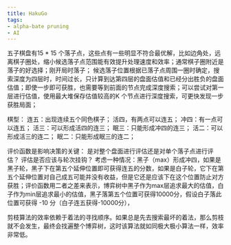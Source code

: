 ```yaml
---
title: HakuGo
tags:
- alpha-bate pruning
- AI
---
```


五子棋盘有15 * 15 个落子点，这些点有一些明显不符合最优解，比如边角处，远离棋子圈处，缩小候选落子点范围能有效提升处理速度和效率；通常棋子圈附近是落子的好选择；刚开局时落子；
候选落子位置根据已落子点周围一圈时确定，搜索深度为四层时，时间过长，只计算到达第四层的盘面估值和已经分出胜负的盘面估值；即使一步即可获胜，也需要等到前面的节点完成深度搜索；可以尝试对第一层进行估值，使用最大堆保存估值较高的K 个节点进行深度搜索，可更快发现一步获胜局面；

棋型：
连五：出现连续五个同色棋子；
活四，有两点可以连五；
冲四：有一点可以连五；
活三：可以形成活四的连三；
眠三：只能形成冲四的连三；
活二：可以形成活三的连二；
眠二：只能形成眠三的连二；

评价函数是影响决策的关键：
是对整个盘面进行评估还是对单个落子点进行评估？ 评估是否应该与轮次挂钩？  考虑一种情况：黑子（max）形成冲四，如果是黑子轮，黑子下在第五个延伸位置即可获得连五的分数，如果是白子轮，它下在第五个延伸位置对自己成五可能并没有收益，但是它还是应该下在这个位置防止对方获胜；评价函数用二者之差来表示，博弈树中黑子作为max层追求最大的估值，白子作为min层追求最小的估值，黑子落第五个位置可获得10000分，假设白子落此位置可获得 -10 分（白子连五获得-10000分），

剪枝算法的效率依赖于着法的寻找顺序。如果总是先去搜索最坏的着法，那么剪枝就不会发生，最终会找遍整个博弈树，这时该算法就如同极大极小算法一样，效率非常低。
